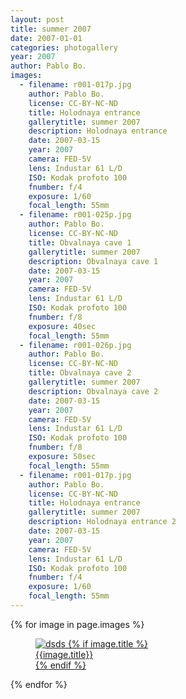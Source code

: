 ```yaml
---
layout: post
title: summer 2007
date: 2007-01-01
categories: photogallery
year: 2007
author: Pablo Bo.
images:
  - filename: r001-017p.jpg
    author: Pablo Bo.
    license: CC-BY-NC-ND
    title: Holodnaya entrance
    gallerytitle: summer 2007
    description: Holodnaya entrance
    date: 2007-03-15
    year: 2007
    camera: FED-5V
    lens: Industar 61 L/D
    ISO: Kodak profoto 100
    fnumber: f/4
    exposure: 1/60
    focal_length: 55mm
  - filename: r001-025p.jpg
    author: Pablo Bo.
    license: CC-BY-NC-ND
    title: Obvalnaya cave 1
    gallerytitle: summer 2007
    description: Obvalnaya cave 1
    date: 2007-03-15
    year: 2007
    camera: FED-5V
    lens: Industar 61 L/D
    ISO: Kodak profoto 100
    fnumber: f/8
    exposure: 40sec
    focal_length: 55mm
  - filename: r001-026p.jpg
    author: Pablo Bo.
    license: CC-BY-NC-ND
    title: Obvalnaya cave 2
    gallerytitle: summer 2007
    description: Obvalnaya cave 2
    date: 2007-03-15
    year: 2007
    camera: FED-5V
    lens: Industar 61 L/D
    ISO: Kodak profoto 100
    fnumber: f/8
    exposure: 50sec
    focal_length: 55mm
  - filename: r001-017p.jpg
    author: Pablo Bo.
    license: CC-BY-NC-ND
    title: Holodnaya entrance
    gallerytitle: summer 2007
    description: Holodnaya entrance 2
    date: 2007-03-15
    year: 2007
    camera: FED-5V
    lens: Industar 61 L/D
    ISO: Kodak profoto 100
    fnumber: f/4
    exposure: 1/60
    focal_length: 55mm
---
```



<div style="vertical-align: middle">{% for image in page.images %}
    <a class="img-responsive" href="{{ site.url }}/photo_{{image.filename}}"><figure class="fig-responsive">
        <img class="img-responsive" src="{{ site.url }}/images/gallery/{{ page.year }}/{{ page.title }}/thumb/thumb_{{ image.filename }}" alt="dsds">
    {% if image.title %}
        <figcaption>{{image.title}}</figcaption>
    {% endif %}
        </figure></a>
    {% endfor %}</div>
